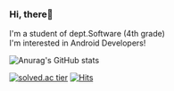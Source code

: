 ### Hi, there👋
I'm a student of dept.Software (4th grade)<br>
I'm interested in Android Developers!

![Anurag's GitHub stats](https://github-readme-stats.vercel.app/api?username=ashpurple&show_icons=true&theme=nightowl)

[![solved.ac tier](http://mazassumnida.wtf/api/mini/generate_badge?boj=ashpurple)](https://solved.ac/ashpurple)
[![Hits](https://hits.seeyoufarm.com/api/count/incr/badge.svg?url=https%3A%2F%2Fgithub.com%2Fashpurple&count_bg=%2379C83D&title_bg=%23555555&icon=&icon_color=%23E7E7E7&title=hits&edge_flat=false)](https://hits.seeyoufarm.com)            
